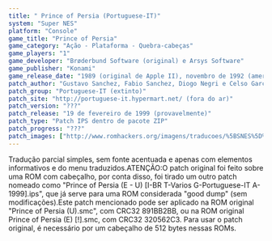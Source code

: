 ```yaml
---
title: " Prince of Persia (Portuguese-IT)"
system: "Super NES"
platform: "Console"
game_title: "Prince of Persia"
game_category: "Ação - Plataforma - Quebra-cabeças"
game_players: "1"
game_developer: "Brøderbund Software (original) e Arsys Software"
game_publisher: "Konami"
game_release_date: "1989 (original de Apple II), novembro de 1992 (americana) e 22 de abril de 1993 (européia)"
patch_author: "Gustavo Sanchez, Fabio Sanchez, Diogo Negri e Celso Garcia"
patch_group: "Portuguese-IT (extinto)"
patch_site: "http://portuguese-it.hypermart.net/ (fora do ar)"
patch_version: "???"
patch_release: "19 de fevereiro de 1999 (provavelmente)"
patch_type: "Patch IPS dentro de pacote ZIP"
patch_progress: "???"
patch_images: ["http://www.romhackers.org/imagens/traducoes/%5BSNES%5D%20Prince%20of%20Persia%20-%20Portuguese-IT%20-%201.png","http://www.romhackers.org/imagens/traducoes/%5BSNES%5D%20Prince%20of%20Persia%20-%20Portuguese-IT%20-%202.png","http://www.romhackers.org/imagens/traducoes/%5BSNES%5D%20Prince%20of%20Persia%20-%20Portuguese-IT%20-%203.png"]
---
```

Tradução parcial simples, sem fonte acentuada e apenas com elementos informativos e do menu traduzidos.ATENÇÃO:O patch original foi feito sobre uma ROM com cabeçalho, por conta disso, foi tirado um outro patch nomeado como "Prince of Persia (E - U) [I-BR T-Varios G-Portuguese-IT A-1999].ips", que já serve para uma ROM considerada "good dump" (sem modificações).Este patch mencionado pode ser aplicado na ROM original "Prince of Persia (U).smc", com CRC32 891BB2BB, ou na ROM original Prince of Persia (E) [!].smc, com CRC32 320562C3. Para usar o patch original, é necessário por um cabeçalho de 512 bytes nessas ROMs.